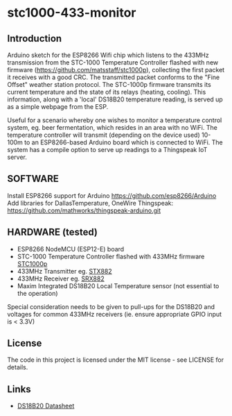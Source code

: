 # stc1000-433-monitor

## Introduction

Arduino sketch for the ESP8266 Wifi chip which listens to the 433MHz transmission from the STC-1000 Temperature Controller flashed with new firmware (https://github.com/matsstaff/stc1000p), collecting the first packet it receives with a good CRC. The transmitted packet conforms to the "Fine Offset" weather station protocol.  The STC-1000p firmware transmits its current temperature and the state of its relays (heating, cooling).  This information, along with a 'local' DS18B20 temperature reading, is served up as a simple webpage from the ESP.

Useful for a scenario whereby one wishes to monitor a temperature control system, eg. beer fermentation, which resides in an area with no WiFi.  The temperature controller will transmit (depending on the device used) 10-100m to an ESP8266-based Arduino board which is connected to WiFi.  The system has a compile option to serve up readings to a Thingspeak IoT server.

## SOFTWARE
Install ESP8266 support for Arduino https://github.com/esp8266/Arduino
Add libraries for DallasTemperature, OneWire
Thingspeak: https://github.com/mathworks/thingspeak-arduino.git

## HARDWARE (tested)

 * ESP8266 NodeMCU (ESP12-E) board
 * STC-1000 Temperature Controller flashed with 433MHz firmware [STC1000p](https://github.com/matsstaff/stc1000p)
 * 433MHz Transmitter eg. [STX882](https://www.nicerf.com/product_132_43.html)
 * 433MHz Receiver eg. [SRX882](https://www.nicerf.com/product_132_82.html)
 * Maxim Integrated DS18B20 Local Temperature sensor (not essential to the operation)
 
Special consideration needs to be given to pull-ups for the DS18B20 and voltages for common 433MHz receivers (ie. ensure appropriate GPIO input is < 3.3V)

## License

The code in this project is licensed under the MIT license - see LICENSE for details.

## Links

 * [DS18B20 Datasheet](http://datasheets.maximintegrated.com/en/ds/DS18B20.pdf)
